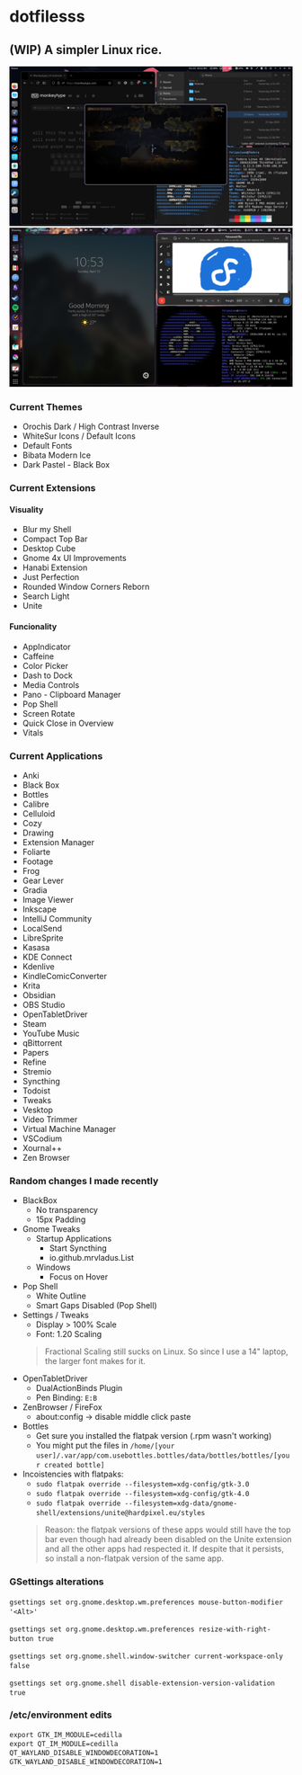 # dotfilesss
## (WIP) A simpler Linux rice.
![](https://github.com/felipe-juan/dotfilesss/blob/main/Screenshot%20from%202024-10-22%2010-11-36.png)
![](https://github.com/felipe-juan/dotfilesss/blob/main/Screenshot%20From%202025-04-13%2010-53-18.png)

### Current Themes
- Orochis Dark / High Contrast Inverse
- WhiteSur Icons / Default Icons
- Default Fonts
- Bibata Modern Ice
- Dark Pastel - Black Box

### Current Extensions
#### Visuality
- Blur my Shell
- Compact Top Bar
- Desktop Cube
- Gnome 4x UI Improvements
- Hanabi Extension
- Just Perfection
- Rounded Window Corners Reborn
- Search Light
- Unite

#### Funcionality
- AppIndicator
- Caffeine
- Color Picker
- Dash to Dock
- Media Controls
- Pano - Clipboard Manager
- Pop Shell
- Screen Rotate
- Quick Close in Overview
- Vitals

### Current Applications
- Anki
- Black Box
- Bottles
- Calibre
- Celluloid
- Cozy
- Drawing
- Extension Manager
- Foliarte
- Footage
- Frog
- Gear Lever
- Gradia
- Image Viewer
- Inkscape
- IntelliJ Community
- LocalSend
- LibreSprite
- Kasasa
- KDE Connect
- Kdenlive
- KindleComicConverter
- Krita
- Obsidian
- OBS Studio
- OpenTabletDriver
- Steam
- YouTube Music
- qBittorrent
- Papers
- Refine
- Stremio
- Syncthing
- Todoist
- Tweaks
- Vesktop
- Video Trimmer
- Virtual Machine Manager
- VSCodium
- Xournal++
- Zen Browser

### Random changes I made recently
- BlackBox
  - No transparency
  - 15px Padding
- Gnome Tweaks
  - Startup Applications
    - Start Syncthing
    - io.github.mrvladus.List
  - Windows
    - Focus on Hover 
- Pop Shell
  - White Outline
  - Smart Gaps Disabled (Pop Shell)
- Settings / Tweaks
  - Display > 100% Scale
  - Font: 1.20 Scaling
  > Fractional Scaling still sucks on Linux. So since I use a 14" laptop, the larger font makes for it.
- OpenTabletDriver
  - DualActionBinds Plugin
  - Pen Binding: `E:B`
- ZenBrowser / FireFox
  - about:config -> disable middle click paste
- Bottles
  - Get sure you installed the flatpak version (.rpm wasn't working)
  - You might put the files in `/home/[your user]/.var/app/com.usebottles.bottles/data/bottles/bottles/[your created bottle]`
- Incoistencies with flatpaks:
  - `sudo flatpak override --filesystem=xdg-config/gtk-3.0`
  - `sudo flatpak override --filesystem=xdg-config/gtk-4.0`
  - `sudo flatpak override --filesystem=xdg-data/gnome-shell/extensions/unite@hardpixel.eu/styles`
  > Reason: the flatpak versions of these apps would still have the top bar even though  had already been disabled on the Unite extension and all the other apps had respected it. If despite that it persists, so install a non-flatpak version of the same app.

### GSettings alterations
`gsettings set org.gnome.desktop.wm.preferences mouse-button-modifier '<Alt>'`

`gsettings set org.gnome.desktop.wm.preferences resize-with-right-button true`

`gsettings set org.gnome.shell.window-switcher current-workspace-only false`

`gsettings set org.gnome.shell disable-extension-version-validation true`

### /etc/environment edits
```
export GTK_IM_MODULE=cedilla
export QT_IM_MODULE=cedilla
QT_WAYLAND_DISABLE_WINDOWDECORATION=1
GTK_WAYLAND_DISABLE_WINDOWDECORATION=1
```
